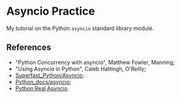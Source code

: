 # Asyncio Practice

My tutorial on the Python `asyncio` standard library module.

## References

* "Python Concurrency with asyncio", Matthew Fowler, Manning;
* "Using Asyncio in Python", Caleb Hattingh, O'Reilly;
* [Superfast_Python/Asyncio](https://superfastpython.com/python-asyncio/);
* [Python_docs/asyncio](https://docs.python.org/3/library/asyncio.html);
* [Python Real Asyncio](https://realpython.com/async-io-python/).
